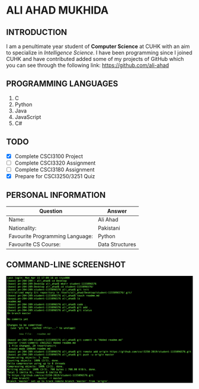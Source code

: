 # ALI AHAD MUKHIDA

## INTRODUCTION

I am a penultimate year student of **Computer Science** at CUHK with an aim to specialize in _Intelligence Science_. I have been programming since I joined CUHK and have contributed added some of my projects of GitHub which you can see through the following link: https://github.com/ali-ahad

## PROGRAMMING LANGUAGES

1. C
2. Python
3. Java
4. JavaScript
5. C#

## TODO

- [x] Complete CSCI3100 Project
- [ ] Complete CSCI3320 Assignment
- [ ] Complete CSCI3180 Assignment
- [x] Prepare for CSCI3250/3251 Quiz

## PERSONAL INFORMATION

| Question                        | Answer          |
| ------------------------------- | --------------- |
| Name:                           | Ali Ahad        |
| Nationality:                    | Pakistani       |
| Favourite Programming Language: | Python          |
| Favourite CS Course:            | Data Structures |

## COMMAND-LINE SCREENSHOT

![](/image1.png)
